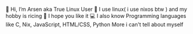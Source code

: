 👋 Hi, I’m Arsen aka True Linux User
🐧 I use linux( i use nixos btw ) and my hobby is ricing
🍚 I hope you like it 
💻 I also know Programming languages like C, Nix, JavaScript, HTML/CSS, Python 
More i can't tell about myself

